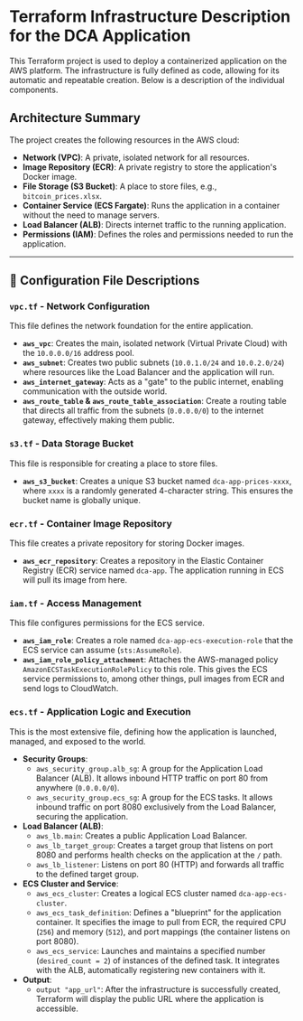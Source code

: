 # Terraform Infrastructure Description for the DCA Application

This Terraform project is used to deploy a containerized application on the AWS platform. The infrastructure is fully defined as code, allowing for its automatic and repeatable creation. Below is a description of the individual components.

## Architecture Summary

The project creates the following resources in the AWS cloud:
* **Network (VPC)**: A private, isolated network for all resources.
* **Image Repository (ECR)**: A private registry to store the application's Docker image.
* **File Storage (S3 Bucket)**: A place to store files, e.g., `bitcoin_prices.xlsx`.
* **Container Service (ECS Fargate)**: Runs the application in a container without the need to manage servers.
* **Load Balancer (ALB)**: Directs internet traffic to the running application.
* **Permissions (IAM)**: Defines the roles and permissions needed to run the application.

---

## 📄 Configuration File Descriptions

### `vpc.tf` - Network Configuration

This file defines the network foundation for the entire application.
* **`aws_vpc`**: Creates the main, isolated network (Virtual Private Cloud) with the `10.0.0.0/16` address pool.
* **`aws_subnet`**: Creates two public subnets (`10.0.1.0/24` and `10.0.2.0/24`) where resources like the Load Balancer and the application will run.
* **`aws_internet_gateway`**: Acts as a "gate" to the public internet, enabling communication with the outside world.
* **`aws_route_table` & `aws_route_table_association`**: Create a routing table that directs all traffic from the subnets (`0.0.0.0/0`) to the internet gateway, effectively making them public.

### `s3.tf` - Data Storage Bucket

This file is responsible for creating a place to store files.
* **`aws_s3_bucket`**: Creates a unique S3 bucket named `dca-app-prices-xxxx`, where `xxxx` is a randomly generated 4-character string. This ensures the bucket name is globally unique.

### `ecr.tf` - Container Image Repository

This file creates a private repository for storing Docker images.
* **`aws_ecr_repository`**: Creates a repository in the Elastic Container Registry (ECR) service named `dca-app`. The application running in ECS will pull its image from here.

### `iam.tf` - Access Management

This file configures permissions for the ECS service.
* **`aws_iam_role`**: Creates a role named `dca-app-ecs-execution-role` that the ECS service can assume (`sts:AssumeRole`).
* **`aws_iam_role_policy_attachment`**: Attaches the AWS-managed policy `AmazonECSTaskExecutionRolePolicy` to this role. This gives the ECS service permissions to, among other things, pull images from ECR and send logs to CloudWatch.

### `ecs.tf` - Application Logic and Execution

This is the most extensive file, defining how the application is launched, managed, and exposed to the world.
* **Security Groups**:
    * `aws_security_group.alb_sg`: A group for the Application Load Balancer (ALB). It allows inbound HTTP traffic on port 80 from anywhere (`0.0.0.0/0`).
    * `aws_security_group.ecs_sg`: A group for the ECS tasks. It allows inbound traffic on port 8080 exclusively from the Load Balancer, securing the application.
* **Load Balancer (ALB)**:
    * `aws_lb.main`: Creates a public Application Load Balancer.
    * `aws_lb_target_group`: Creates a target group that listens on port 8080 and performs health checks on the application at the `/` path.
    * `aws_lb_listener`: Listens on port 80 (HTTP) and forwards all traffic to the defined target group.
* **ECS Cluster and Service**:
    * `aws_ecs_cluster`: Creates a logical ECS cluster named `dca-app-ecs-cluster`.
    * `aws_ecs_task_definition`: Defines a "blueprint" for the application container. It specifies the image to pull from ECR, the required CPU (`256`) and memory (`512`), and port mappings (the container listens on port 8080).
    * `aws_ecs_service`: Launches and maintains a specified number (`desired_count = 2`) of instances of the defined task. It integrates with the ALB, automatically registering new containers with it.
* **Output**:
    * `output "app_url"`: After the infrastructure is successfully created, Terraform will display the public URL where the application is accessible.
